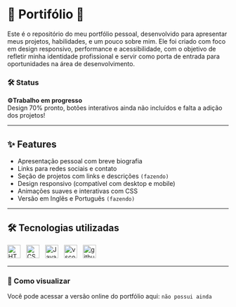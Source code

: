 # 💼 Portifólio 💼
Este é o repositório do meu portfólio pessoal, desenvolvido para apresentar meus projetos, habilidades, e um pouco sobre mim. Ele foi criado com foco em design responsivo, performance e acessibilidade, com o objetivo de refletir minha identidade profissional e servir como porta de entrada para oportunidades na área de desenvolvimento.

### 🛠️ Status
**⚙️Trabalho em progresso**  
 Design 70% pronto, botões interativos ainda não incluídos e falta a adição dos projetos!

---

## ✨ Features

-  Apresentação pessoal com breve biografia 
-  Links para redes sociais e contato 
-  Seção de projetos com links e descrições `(fazendo)`
-  Design responsivo (compatível com desktop e mobile) 
-  Animações suaves e interativas com CSS 
-  Versão em Inglês e Português `(fazendo)`

---

## 🛠️ Tecnologias utilizadas

<img 
    align="left" 
    alt="HTML"
    title="HTML" 
    width="30px" 
    style="padding-right: 10px;" 
    src="https://cdn.jsdelivr.net/gh/devicons/devicon@latest/icons/html5/html5-original.svg" 
/>
<img 
    align="left" 
    alt="CSS" 
    title="CSS"
    width="30px" 
    style="padding-right: 10px;" 
    src="https://cdn.jsdelivr.net/gh/devicons/devicon@latest/icons/css3/css3-original.svg" 
/>
<img 
    align="left" 
    alt="JavaScript" 
    title="JavaScript"
    width="30px" 
    style="padding-right: 10px;" 
    src="https://cdn.jsdelivr.net/gh/devicons/devicon@latest/icons/javascript/javascript-original.svg" 
/>
<img 
    align="left" 
    alt="vscode" 
    title="Visual Studio Code"
    width="30px" 
    style="padding-right: 10px;" 
    src="https://cdn.jsdelivr.net/gh/devicons/devicon@latest/icons/vscode/vscode-original.svg" 
/>
<img 
    align="left" 
    alt="github" 
    title="GitHub"
    width="30px" 
    style="padding-right: 10px;" 
    src="https://cdn.jsdelivr.net/gh/devicons/devicon@latest/icons/github/github-original.svg" 
/>

<br></br>

---

### 🚀 Como visualizar
Você pode acessar a versão online do portfólio aqui: `não possui ainda`
